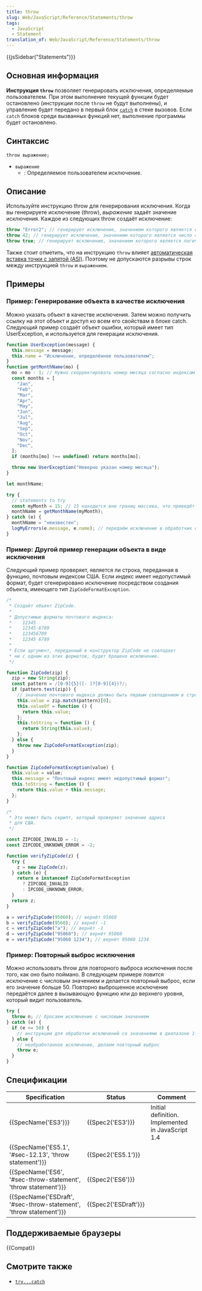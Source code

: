 ```yaml
---
title: throw
slug: Web/JavaScript/Reference/Statements/throw
tags:
  - JavaScript
  - Statement
translation_of: Web/JavaScript/Reference/Statements/throw
---
```


{{jsSidebar("Statements")}}

## Основная информация

**Инструкция `throw`** позволяет генерировать исключения, определяемые пользователем. При этом выполнение текущей функции будет остановлено (инструкции после `throw` не будут выполнены), и управление будет передано в первый блок [`catch`](/ru/docs/Web/JavaScript/Reference/Statements/try...catch) в стеке вызовов. Если `catch` блоков среди вызванных функций нет, выполнение программы будет остановлено.

## Синтаксис

```
throw выражение;
```

- `выражение`
  - : Определяемое пользователем исключение.

## Описание

Используйте инструкцию throw для генерирования исключения. Когда вы генерируете исключение (throw), _выражение_ задаёт значение исключения. Каждое из следующих throw создаёт исключение:

```js
throw "Error2"; // генерирует исключение, значением которого является строка
throw 42; // генерирует исключение, значением которого является число 42
throw true; // генерирует исключение, значением которого является логическое значение true
```

Также стоит отметить, что на инструкцию `throw` влияет [автоматическая вставка точки с запятой (ASI)](/ru/docs/Web/JavaScript/Reference/Lexical_grammar#Automatic_semicolon_insertion). Поэтому не допускаются разрывы строк между инструкцией `throw` и `выражением`.

## Примеры

### Пример: Генерирование объекта в качестве исключения

Можно указать объект в качестве исключения. Затем можно получить ссылку на этот объект и доступ ко всем его свойствам в блоке catch. Следующий пример создаёт объект ошибки, который имеет тип UserException, и используется для генерации исключения.

```js
function UserException(message) {
  this.message = message;
  this.name = "Исключение, определённое пользователем";
}
function getMonthName(mo) {
  mo = mo - 1; // Нужно скорректировать номер месяца согласно индексам массива (1 = Jan, 12 = Dec)
  const months = [
    "Jan",
    "Feb",
    "Mar",
    "Apr",
    "May",
    "Jun",
    "Jul",
    "Aug",
    "Sep",
    "Oct",
    "Nov",
    "Dec",
  ];
  if (months[mo] !== undefined) return months[mo];

  throw new UserException("Неверно указан номер месяца");
}

let monthName;

try {
  // statements to try
  const myMonth = 15; // 15 находится вне границ массива, что приведёт к исключению
  monthName = getMonthName(myMonth);
} catch (e) {
  monthName = "неизвестен";
  logMyErrors(e.message, e.name); // передаём исключение в обработчик ошибок
}
```

### Пример: Другой пример генерации объекта в виде исключения

Следующий пример проверяет, является ли строка, переданная в функцию, почтовым индексом США. Если индекс имеет недопустимый формат, будет сгенерировано исключение посредством создания объекта, имеющего тип `ZipCodeFormatException`.

```js
/*
 * Создаёт объект ZipCode.
 *
 * Допустимые форматы почтового индекса:
 *    12345
 *    12345-6789
 *    123456789
 *    12345 6789
 *
 * Если аргумент, переданный в конструктор ZipCode не совпадает
 * ни с одним из этих форматов, будет брошено исключение.
 */

function ZipCode(zip) {
  zip = new String(zip);
  const pattern = /[0-9]{5}([- ]?[0-9]{4})?/;
  if (pattern.test(zip)) {
    // значение почтового индекса должно быть первым совпадением в строке
    this.value = zip.match(pattern)[0];
    this.valueOf = function () {
      return this.value;
    };
    this.toString = function () {
      return String(this.value);
    };
  } else {
    throw new ZipCodeFormatException(zip);
  }
}

function ZipCodeFormatException(value) {
  this.value = value;
  this.message = "Почтовый индекс имеет недопустимый формат";
  this.toString = function () {
    return this.value + this.message;
  };
}

/*
 * Это может быть скрипт, который проверяет значение адреса
 * для США.
 */

const ZIPCODE_INVALID = -1;
const ZIPCODE_UNKNOWN_ERROR = -2;

function verifyZipCode(z) {
  try {
    z = new ZipCode(z);
  } catch (e) {
    return e instanceof ZipCodeFormatException
      ? ZIPCODE_INVALID
      : IPCODE_UNKNOWN_ERROR;
  }
  return z;
}

a = verifyZipCode(95060); // вернёт 95060
b = verifyZipCode(9560); // вернёт -1
c = verifyZipCode("a"); // вернёт -1
d = verifyZipCode("95060"); // вернёт 95060
e = verifyZipCode("95060 1234"); // вернёт 95060 1234
```

### Пример: Повторный выброс исключения

Можно использовать throw для повторного выброса исключения после того, как оно было поймано. В следующем примере ловится исключение с числовым значением и делается повторный выброс, если его значение больше 50. Повторно выброшенное исключение передаётся далее в вызывающую функцию или до верхнего уровня, который видит пользователь.

```js
try {
  throw n; // бросаем исключение с числовым значением
} catch (e) {
  if (e <= 50) {
    // инструкции для обработки исключений со значениями в диапазоне 1-50
  } else {
    // необработанное исключение, делаем повторный выброс
    throw e;
  }
}
```

## Спецификации

| Specification                                                      | Status               | Comment                                           |
| ------------------------------------------------------------------ | -------------------- | ------------------------------------------------- |
| {{SpecName('ES3')}}                                                | {{Spec2('ES3')}}     | Initial definition. Implemented in JavaScript 1.4 |
| {{SpecName('ES5.1', '#sec-12.13', 'throw statement')}}             | {{Spec2('ES5.1')}}   |                                                   |
| {{SpecName('ES6', '#sec-throw-statement', 'throw statement')}}     | {{Spec2('ES6')}}     |                                                   |
| {{SpecName('ESDraft', '#sec-throw-statement', 'throw statement')}} | {{Spec2('ESDraft')}} |                                                   |

## Поддерживаемые браузеры

{{Compat}}

## Смотрите также

- [`try...catch`](/ru/docs/Web/JavaScript/Reference/Statements/try...catch)
